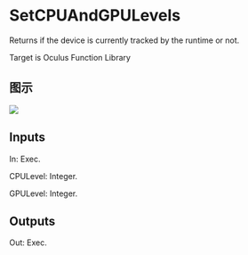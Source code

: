 # SetCPUAndGPULevels

Returns if the device is currently tracked by the runtime or not.

Target is Oculus Function Library

## 图示

![]($-20221218-20155296.png)

## Inputs

In: Exec.

CPULevel: Integer.

GPULevel: Integer.  

## Outputs

Out: Exec.

